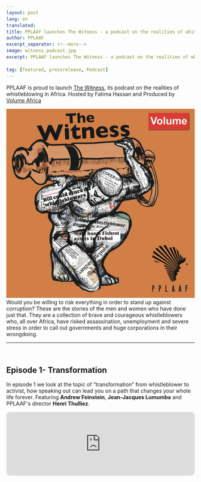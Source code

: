 ```yaml
---
layout: post
lang: en
translated: 
title: PPLAAF launches The Witness - a podcast on the realities of whistleblowing in Africa
author: PPLAAF
excerpt_separator: <!--more-->
image: witness_podcast.jpg
excerpt: PPLAAF launches The Witness - a podcast on the realities of whistleblowing in Africa
 
tag: [featured, pressrelease, Podcast]
---
```


PPLAAF is proud to launch [The Witness](https://www.volume.africa/the-witness), its podcast on the realities of whistleblowing in Africa.
Hosted by Fatima Hassan and Produced by [Volume Africa](https://www.volume.africa)

<img class="img-responsive img-post center-block" src="/assets/images/posts/witness_podcast.jpg"> 


<div class="top-blockquote">Would you be willing to risk everything in order to stand up against corruption? These are the stories of the men and women who have done just that. They are a collection of brave and courageous whistleblowers who, all over Africa, have risked assassination, unemployment and severe stress in order to call out governments and huge corporations in their wrongdoing.</div>



---------
<br/>

## Episode 1- Transformation
In episode 1 we look at the topic of “transformation” from whistleblower to activist, how speaking out can lead you on a path that changes your whole life forever. Featuring **Andrew Feinstein**, **Jean-Jacques Lumumba** and PPLAAF's director **Henri Thulliez**.

<div style="width: 100%; height:170px; margin-bottom: 20px; border-radius: 10px; overflow:hidden;">
<iframe style="width: 100%; height:170px;" frameborder="no" scrolling="no" seamless src="https://player.captivate.fm/3c7007bf-3687-45f3-aab0-c68dd33c986a"></iframe>
</div>

<br/>
<br/>
<br/>
